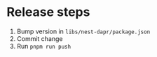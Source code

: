 # Release steps

1. Bump version in `libs/nest-dapr/package.json`
2. Commit change
3. Run `pnpm run push`
